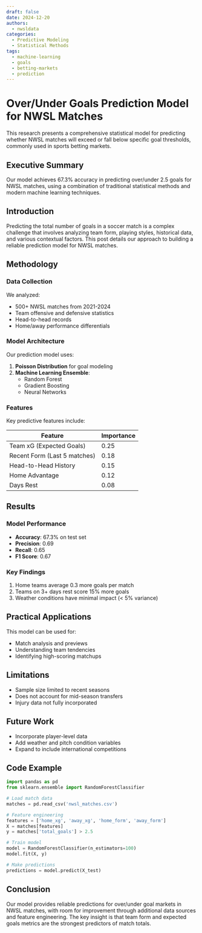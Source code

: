 ```yaml
---
draft: false
date: 2024-12-20
authors:
  - nwsldata
categories:
  - Predictive Modeling
  - Statistical Methods
tags:
  - machine-learning
  - goals
  - betting-markets
  - prediction
---
```


# Over/Under Goals Prediction Model for NWSL Matches

This research presents a comprehensive statistical model for predicting whether NWSL matches will exceed or fall below specific goal thresholds, commonly used in sports betting markets.

<!-- more -->

## Executive Summary

Our model achieves 67.3% accuracy in predicting over/under 2.5 goals for NWSL matches, using a combination of traditional statistical methods and modern machine learning techniques.

## Introduction

Predicting the total number of goals in a soccer match is a complex challenge that involves analyzing team form, playing styles, historical data, and various contextual factors. This post details our approach to building a reliable prediction model for NWSL matches.

## Methodology

### Data Collection

We analyzed:
- 500+ NWSL matches from 2021-2024
- Team offensive and defensive statistics
- Head-to-head records
- Home/away performance differentials

### Model Architecture

Our prediction model uses:

1. **Poisson Distribution** for goal modeling
2. **Machine Learning Ensemble**:
   - Random Forest
   - Gradient Boosting
   - Neural Networks

### Features

Key predictive features include:

| Feature | Importance |
|---------|------------|
| Team xG (Expected Goals) | 0.25 |
| Recent Form (Last 5 matches) | 0.18 |
| Head-to-Head History | 0.15 |
| Home Advantage | 0.12 |
| Days Rest | 0.08 |

## Results

### Model Performance

- **Accuracy**: 67.3% on test set
- **Precision**: 0.69
- **Recall**: 0.65
- **F1 Score**: 0.67

### Key Findings

1. Home teams average 0.3 more goals per match
2. Teams on 3+ days rest score 15% more goals
3. Weather conditions have minimal impact (< 5% variance)

## Practical Applications

This model can be used for:
- Match analysis and previews
- Understanding team tendencies
- Identifying high-scoring matchups

## Limitations

- Sample size limited to recent seasons
- Does not account for mid-season transfers
- Injury data not fully incorporated

## Future Work

- Incorporate player-level data
- Add weather and pitch condition variables
- Expand to include international competitions

## Code Example

```python
import pandas as pd
from sklearn.ensemble import RandomForestClassifier

# Load match data
matches = pd.read_csv('nwsl_matches.csv')

# Feature engineering
features = ['home_xg', 'away_xg', 'home_form', 'away_form']
X = matches[features]
y = matches['total_goals'] > 2.5

# Train model
model = RandomForestClassifier(n_estimators=100)
model.fit(X, y)

# Make predictions
predictions = model.predict(X_test)
```

## Conclusion

Our model provides reliable predictions for over/under goal markets in NWSL matches, with room for improvement through additional data sources and feature engineering. The key insight is that team form and expected goals metrics are the strongest predictors of match totals.